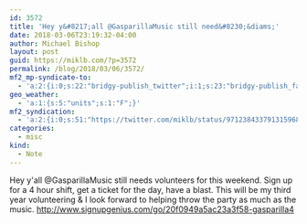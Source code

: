 ```yaml
---
id: 3572
title: 'Hey y&#8217;all @GasparillaMusic still need&#8230;&diams;'
date: 2018-03-06T23:19:32-04:00
author: Michael Bishop
layout: post
guid: https://miklb.com/?p=3572
permalink: /blog/2018/03/06/3572/
mf2_mp-syndicate-to:
  - 'a:2:{i:0;s:22:"bridgy-publish_twitter";i:1;s:23:"bridgy-publish_facebook";}'
geo_weather:
  - 'a:1:{s:5:"units";s:1:"F";}'
mf2_syndication:
  - 'a:2:{i:0;s:51:"https://twitter.com/miklb/status/971238433791315968";i:1;s:66:"https://www.facebook.com/10154408911669162/posts/10156517550459162";}'
categories:
  - misc
kind:
  - Note
---
```

Hey y'all @GasparillaMusic still needs volunteers for this weekend. Sign up for a 4 hour shift, get a ticket for the day, have a blast. This will be my third year volunteering & I look forward to helping throw the party as much as the music. <http://www.signupgenius.com/go/20f0949a5ac23a3f58-gasparilla4>